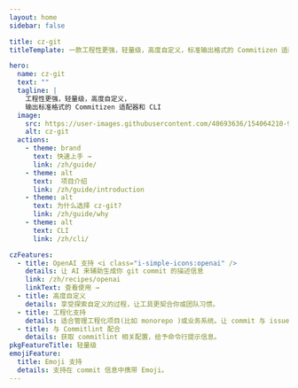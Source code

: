 ```yaml
---
layout: home
sidebar: false

title: cz-git
titleTemplate: 一款工程性更强，轻量级，高度自定义，标准输出格式的 Commitizen 适配器

hero:
  name: cz-git
  text: ""
  tagline: |
    工程性更强，轻量级，高度自定义，
    输出标准格式的 Commitizen 适配器和 CLI
  image:
    src: https://user-images.githubusercontent.com/40693636/154064210-964aeaa0-d9dc-4cea-9e52-2ffc3789611b.png
    alt: cz-git
  actions:
    - theme: brand
      text: 快速上手 →
      link: /zh/guide/
    - theme: alt
      text:  项目介绍
      link: /zh/guide/introduction
    - theme: alt
      text: 为什么选择 cz-git?
      link: /zh/guide/why
    - theme: alt
      text: CLI
      link: /zh/cli/

czFeatures:
  - title: OpenAI 支持 <i class="i-simple-icons:openai" />
    details: 让 AI 来辅助生成你 git commit 的描述信息
    link: /zh/recipes/openai
    linkText: 查看使用 →
  - title: 高度自定义
    details: 享受探索自定义的过程，让工具更契合你或团队习惯。
  - title: 工程化支持
    details: 适合管理工程化项目(比如 monorepo )或业务系统。让 commit 与 issue 关联更简单，特别在 Gitee 当中。
  - title: 与 Commitlint 配合
    details: 获取 commitlint 相关配置，给予命令行提示信息。
pkgFeatureTitle: 轻量级
emojiFeature:
  title: Emoji 支持
  details: 支持在 commit 信息中携带 Emoji。
---
```


